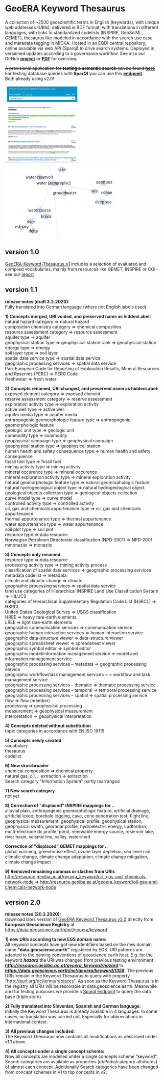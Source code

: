 # GeoERA Keyword Thesaurus
A collection of ~2500 geoscientific terms in English (keywords), with unique web addresses (URIs), delivered in RDF format, with translations in different languages, with links to standardized codelists (INSPIRE, GeoSciML, GEMET), thesaurus like modeled in accordance with the search use case and metadata tagging in MICKA. Hosted in an EGDI central repository, online available via web API (Sparql) to drive search systems.
Deployed in versioned updates according to a governance workflow. See also our GitHub **[project](https://github.com/GeoEra-GIP/WP4-Semantics/projects/1)** or **[PDF](https://github.com/GeoEra-GIP/WP4-Semantics/blob/master/Keyword%20Thesaurus/img/keywords.pdf)** for overview.

~~A provisional application for **testing a semantic search** can be found **[here](https://schmar00.github.io/semantic-search/)**~~  
For testing database queries with **SparQl** you can use this **[endpoint](https://resource.geolba.ac.at/PoolParty/sparql/keyword)**  
Both already using v2.0!  

![test application](/Keyword%20Thesaurus/img/Keyword_TEST_screen2.jpg) ![visualization](/Keyword%20Thesaurus/img/gephi_thumbnail.jpg)

## version 1.0
[GeoERA-Keyword-Thesaurus_v1](https://github.com/GeoEra-GIP/WP4-Semantics/blob/master/Keyword%20Thesaurus/GeoERA-Keyword-Thesaurus_1.0.zip)
includes a selection of evaluated and compiled vocabularies, mainly from resources like GEMET, INSPIRE or CGI - see our [report](https://geoera.eu/wp-content/uploads/2019/11/D4.2-GeoERA-Keyword-Thesaurus.pdf)

## version 1.1
**release notes (draft 3.2.2020):**  
Fully translated into German language (where not English labels used)  
  
**1) Concepts merged, URI voided, and preserved name as hiddenLabel:**  
natural hazard category => natural hazard  
composition chemistry category => chemical composition  
resource assessment category => resource assessment   
aquifer type => aquifer  
geophysical station type => geophysical station rank => geophysical station  
energy type => energy  
soil layer type => soil layer  
spatial data service type => spatial data service  
geographic processing services => spatial data service  
Pan-European Code for Reporting of Exploration Results, Mineral Resources and Reserves (PERC) => PERC Code  
freshwater => fresh water

**2) Concepts renamed, URI changed, and preserved name as hiddenLabel:**  
exposed element category => exposed element  
reserve assessment category => reserve assessment   
exploration activity type => exploration activity  
active well type => active well   
aquifer media type => aquifer media  
anthropogenic geomorphologic feature type => anthropogenic geomorphologic feature   
geologic unit type => geologic unit  
commodity type => commodity   
geophysical campaign type => geophysical campaign  
geophysical station type => geophysical station  
human health and safety consequence type => human health and safety consequence  
fossil fuel type => fossil fuel  
mining activity type => mining activity  
mineral occurence type => mineral occurence  
mineral exploration activity type => mineral exploration activity  
natural geomorphologic feature type => natural geomorphologic feature  
natural hydrogeological object type => natural hydrogeological object  
geological objects collection type => geological objects collection  
curve model type => curve model  
controlled activity type => controlled activity  
oil, gas and chemicals appurtenance type => oil, gas and chemicals appurtenance  
thermal appurtenance type => thermal appurtenance  
water appurtenance type => water appurtenance  
soil plot type => soil plot  
resource type => data resource  
Norwegian Petroleum Directorate classification (NPD-2001) => NPD-2001  
mmonazite => monazite  
  
**3) Concepts only renamed**  
resource type => data resource  
processing activity type => mining activity process  
classification of spatial data services => geographic processing services  
metadata codelist => metadata  
climate and climatic change => climate  
geographic processing services => spatial data service  
land use categories of Hierarchical INSPIRE Land Use Classification System => HILUCS  
categories of Hierarchical Supplementary Regulation Code List (HSRCL) => HSRCL  
United States Geological Survey => USGS classification  
HREE => heavy rare-earth elements  
LREE => light rare-earth elements  
geographic communication services => communication service  
geographic human interaction services => human interaction service  
geographic data-structure viewer => data-structure viewer  
geographic spreadsheet viewer => spreadsheet viewer  
geographic symbol editor => symbol editor  
geographic model/information management service => model and information management service  
geographic processing services – metadata => geographic processing service  
geographic workflow/task management services = > workflow and task management service  
geographic processing services – thematic => thematic processing service  
geographic processing services – temporal => temporal processing service  
geographic processing services – spatial => spatial processing service  
flow => flow (member)  
processing => geophysical processing  
measurement => geophysical measurement  
interpretation => geophysical interpretation   
  
**4) Concepts deleted without substitution**  
topic categories in accordance with EN ISO 19115  
  
**5) Concepts newly created**  
vocabulary  
thesaurus  
codelist  

**6) New skos:broader**  
chemical composition => chemical property  
natural gas, oil, .. extraction => extraction   
Search category "Information System" partly rearranged  
  
**7) New search category**  
not yet  

**8) Correction of "displaced" INSPIRE mappings for ..**  
alluvial plain, anthropogenic geomorphologic feature, artificial drainage, artificial levee, borehole logging, cave, cone penetration test, flight line, geophysical measurement, geophysical profile, geophysical station, geophysical swath, georadar profile, hydroelectric energy, Ludfordian, multi-electrode dc profile, pond, renewable energy source, reservoir lake, river basin, seismic line, valley, watershed  
  
**Correction of "displaced" GEMET mappings for ..**  
global warming, greenhouse effect, ozone layer depletion, sea level rise, climatic change, climate change adaptation, climate change mitigation, climate change impact  
  
**9) Removed remaining commas or slashes from URIs**  
http://resource.geolba.ac.at/geoera_keyword/oil,-gas-and-chemicals-network-node => http://resource.geolba.ac.at/geoera_keyword/oil-gas-and-chemicals-network-node
 
## version 2.0
**release notes (20.3.2020):**  
download lates version of [GeoERA Keyword Thesaurus v2.0](https://data.geoscience.earth/ncl/geoera/keyword) directly from **European Geoscience Registry** at https://data.geoscience.earth/ncl/geoera/keyword  

**1) new URIs according to new EGS domain name:**  
All keyword concepts have got new identifiers based on the new domain name **"data.geoscience.earth"** registered by EGS. URI patterns are adapted to the naming conventions of geoscience.earth host. E.g. for the keyword ***hazard*** the URI was changed from previous testing environment ***http://resource.geolba.ac.at/geoera_keyword/hazard*** to ***https://data.geoscience.earth/ncl/geoera/keyword/1358***. The previous URIs remain in the Keyword Thesaurus to query with property "http://purl.org/dc/terms/replaces". As soon as the Keyword Thesaurus is in the registry all URIs will be resolvable at data.geoscience.earth. Meanwhile and for testing purposes we provide a [Sparql endpoint](https://resource.geolba.ac.at/PoolParty/sparql/keyword) to query the data base (triple store).

**2) Fully translated into Slovenian, Spanish and German language:**  
Initially the Keyword Thesaurus is already available in 4 languages. In some cases, no translation was carried out. Especially for abbreviations in international context.

**3) All previous changes included:**  
The Keyword Thesaurus now contains all modifications as described under v1.1 above.  

**4) All concepts under a single concept scheme:**  
Now all concepts are modelled under a single concepts scheme "keyword". Search categories are available as properties (dbPedia/category attributes) of almost each concept. Additionally Search categories have been changed from concept schemes in v1 to top concepts in v2.








